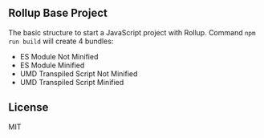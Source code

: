 
## Rollup Base Project
The basic structure to start a JavaScript project with Rollup.
Command `npm run build` will create 4 bundles:
- ES Module Not Minified
- ES Module Minified
- UMD Transpiled Script Not Minified
- UMD Transpiled Script Minified

## License
MIT
